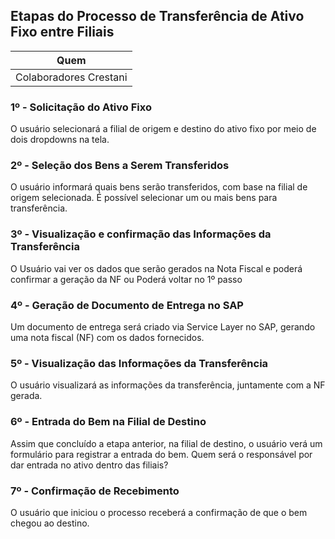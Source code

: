 ## Etapas do Processo de Transferência de Ativo Fixo entre Filiais

Quem | 
-------- | 
Colaboradores Crestani | 


### 1º - Solicitação do Ativo Fixo
O usuário selecionará a filial de origem e destino do ativo fixo por meio de dois dropdowns na tela.

### 2º - Seleção dos Bens a Serem Transferidos
O usuário informará quais bens serão transferidos, com base na filial de origem selecionada. É possível selecionar um ou mais bens para transferência.

### 3º -  Visualização e confirmação das Informações da Transferência
O Usuário vai ver os dados que serão gerados na Nota Fiscal e poderá confirmar a geração da NF ou Poderá voltar no 1º passo

### 4º - Geração de Documento de Entrega no SAP
Um documento de entrega será criado via Service Layer no SAP, gerando uma nota fiscal (NF) com os dados fornecidos.

### 5º - Visualização das Informações da Transferência
O usuário visualizará as informações da transferência, juntamente com a NF gerada.

### 6º  - Entrada do Bem na Filial de Destino
Assim que concluído a etapa anterior, na filial de destino, o usuário verá um formulário para registrar a entrada do bem. Quem será o responsável por dar entrada no ativo dentro das filiais?

### 7º - Confirmação de Recebimento
O usuário que iniciou o processo receberá a confirmação de que o bem chegou ao destino.